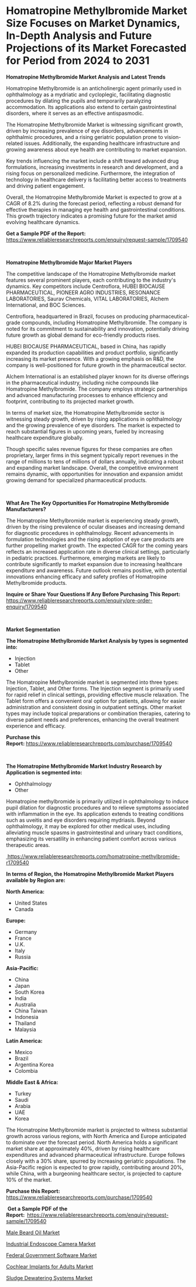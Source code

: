 <p><h1>Homatropine Methylbromide Market Size Focuses on Market Dynamics, In-Depth Analysis and Future Projections of its Market Forecasted for Period from 2024 to 2031</h1></p><p><strong>Homatropine Methylbromide Market Analysis and Latest Trends</strong></p>
<p><p>Homatropine Methylbromide is an anticholinergic agent primarily used in ophthalmology as a mydriatic and cycloplegic, facilitating diagnostic procedures by dilating the pupils and temporarily paralyzing accommodation. Its applications also extend to certain gastrointestinal disorders, where it serves as an effective antispasmodic.</p><p>The Homatropine Methylbromide Market is witnessing significant growth, driven by increasing prevalence of eye disorders, advancements in ophthalmic procedures, and a rising geriatric population prone to vision-related issues. Additionally, the expanding healthcare infrastructure and growing awareness about eye health are contributing to market expansion. </p><p>Key trends influencing the market include a shift toward advanced drug formulations, increasing investments in research and development, and a rising focus on personalized medicine. Furthermore, the integration of technology in healthcare delivery is facilitating better access to treatments and driving patient engagement. </p><p>Overall, the Homatropine Methylbromide Market is expected to grow at a CAGR of 8.2% during the forecast period, reflecting a robust demand for effective therapies in managing eye health and gastrointestinal conditions. This growth trajectory indicates a promising future for the market amid evolving healthcare dynamics.</p></p>
<p><strong>Get a Sample PDF of the Report:&nbsp;</strong> <a href="https://www.reliableresearchreports.com/enquiry/request-sample/1709540?utm_campaign=36&utm_medium=2&utm_source=Github&utm_content=ia&utm_term=21102024&utm_id=homatropine-methylbromide">https://www.reliableresearchreports.com/enquiry/request-sample/1709540</a></p>
<p>&nbsp;</p>
<p><strong>Homatropine Methylbromide Major Market Players</strong></p>
<p><p>The competitive landscape of the Homatropine Methylbromide market features several prominent players, each contributing to the industry's dynamics. Key competitors include Centroflora, HUBEI BIOCAUSE PHARMACEUTICAL, PIONEER AGRO INDUSTRIES, RESONANCE LABORATORIES, Saurav Chemicals, VITAL LABORATORIES, Alchem International, and BOC Sciences.</p><p>Centroflora, headquartered in Brazil, focuses on producing pharmaceutical-grade compounds, including Homatropine Methylbromide. The company is noted for its commitment to sustainability and innovation, potentially driving future growth as global demand for eco-friendly products rises.</p><p>HUBEI BIOCAUSE PHARMACEUTICAL, based in China, has rapidly expanded its production capabilities and product portfolio, significantly increasing its market presence. With a growing emphasis on R&D, the company is well-positioned for future growth in the pharmaceutical sector.</p><p>Alchem International is an established player known for its diverse offerings in the pharmaceutical industry, including niche compounds like Homatropine Methylbromide. The company employs strategic partnerships and advanced manufacturing processes to enhance efficiency and footprint, contributing to its projected market growth.</p><p>In terms of market size, the Homatropine Methylbromide sector is witnessing steady growth, driven by rising applications in ophthalmology and the growing prevalence of eye disorders. The market is expected to reach substantial figures in upcoming years, fueled by increasing healthcare expenditure globally.</p><p>Though specific sales revenue figures for these companies are often proprietary, larger firms in this segment typically report revenues in the range of millions to tens of millions of dollars annually, indicating a robust and expanding market landscape. Overall, the competitive environment remains dynamic, with opportunities for innovation and expansion amidst growing demand for specialized pharmaceutical products.</p></p>
<p>&nbsp;</p>
<p><strong>What Are The Key Opportunities For Homatropine Methylbromide Manufacturers?</strong></p>
<p><p>The Homatropine Methylbromide market is experiencing steady growth, driven by the rising prevalence of ocular diseases and increasing demand for diagnostic procedures in ophthalmology. Recent advancements in formulation technologies and the rising adoption of eye care products are further propelling market growth. The expected CAGR for the coming years reflects an increased application rate in diverse clinical settings, particularly in pediatric practices. Furthermore, emerging markets are likely to contribute significantly to market expansion due to increasing healthcare expenditure and awareness. Future outlook remains positive, with potential innovations enhancing efficacy and safety profiles of Homatropine Methylbromide products.</p></p>
<p><strong>Inquire or Share Your Questions If Any Before Purchasing This Report:</strong> <a href="https://www.reliableresearchreports.com/enquiry/pre-order-enquiry/1709540?utm_campaign=36&utm_medium=2&utm_source=Github&utm_content=ia&utm_term=21102024&utm_id=homatropine-methylbromide">https://www.reliableresearchreports.com/enquiry/pre-order-enquiry/1709540</a></p>
<p>&nbsp;</p>
<p><strong>Market Segmentation</strong></p>
<p><strong>The Homatropine Methylbromide Market Analysis by types is segmented into:</strong></p>
<p><ul><li>Injection</li><li>Tablet</li><li>Other</li></ul></p>
<p><p>The Homatropine Methylbromide market is segmented into three types: Injection, Tablet, and Other forms. The Injection segment is primarily used for rapid relief in clinical settings, providing effective muscle relaxation. The Tablet form offers a convenient oral option for patients, allowing for easier administration and consistent dosing in outpatient settings. Other market types may include topical preparations or combination therapies, catering to diverse patient needs and preferences, enhancing the overall treatment experience and efficacy.</p></p>
<p><strong>Purchase this Report:&nbsp;</strong><a href="https://www.reliableresearchreports.com/purchase/1709540?utm_campaign=36&utm_medium=2&utm_source=Github&utm_content=ia&utm_term=21102024&utm_id=homatropine-methylbromide">https://www.reliableresearchreports.com/purchase/1709540</a></p>
<p>&nbsp;</p>
<p><strong>The Homatropine Methylbromide Market Industry Research by Application is segmented into:</strong></p>
<p><ul><li>Ophthalmology</li><li>Other</li></ul></p>
<p><p>Homatropine methylbromide is primarily utilized in ophthalmology to induce pupil dilation for diagnostic procedures and to relieve symptoms associated with inflammation in the eye. Its application extends to treating conditions such as uveitis and eye disorders requiring mydriasis. Beyond ophthalmology, it may be explored for other medical uses, including alleviating muscle spasms in gastrointestinal and urinary tract conditions, emphasizing its versatility in enhancing patient comfort across various therapeutic areas.</p></p>
<p><a href="https://www.reliableresearchreports.com/homatropine-methylbromide-r1709540?utm_campaign=36&utm_medium=2&utm_source=Github&utm_content=ia&utm_term=21102024&utm_id=homatropine-methylbromide">&nbsp;https://www.reliableresearchreports.com/homatropine-methylbromide-r1709540</a></p>
<p><strong>In terms of Region, the Homatropine Methylbromide Market Players available by Region are:</strong></p>
<p>
    <p> <strong> North America: </strong>
        <ul>
            <li>United States</li>
            <li>Canada</li>
        </ul>
        </p> 
    <p> <strong> Europe: </strong>
        <ul>
            <li>Germany</li>
            <li>France</li>
            <li>U.K.</li>
            <li>Italy</li>
            <li>Russia</li>
        </ul>
        </p> 
    <p> <strong> Asia-Pacific: </strong>
        <ul>
            <li>China</li>
            <li>Japan</li>
            <li>South Korea</li>
            <li>India</li>
            <li>Australia</li>
            <li>China Taiwan</li>
            <li>Indonesia</li>
            <li>Thailand</li>
            <li>Malaysia</li>
        </ul>
        </p> 
    <p> <strong> Latin America: </strong>
        <ul>
            <li>Mexico</li>
            <li>Brazil</li>
            <li>Argentina Korea</li>
            <li>Colombia</li>
        </ul>
        </p> 
    <p> <strong> Middle East & Africa: </strong>
        <ul>
            <li>Turkey</li>
            <li>Saudi</li>
            <li>Arabia</li>
            <li>UAE</li>
            <li>Korea</li>
        </ul>
    </p>
    </p>
<p><p>The Homatropine Methylbromide market is projected to witness substantial growth across various regions, with North America and Europe anticipated to dominate over the forecast period. North America holds a significant market share at approximately 40%, driven by rising healthcare expenditures and advanced pharmaceutical infrastructure. Europe follows closely with a 30% share, spurred by increasing geriatric populations. The Asia-Pacific region is expected to grow rapidly, contributing around 20%, while China, with a burgeoning healthcare sector, is projected to capture 10% of the market.</p></p>
<p><strong>Purchase this Report: </strong><a href="https://www.reliableresearchreports.com/purchase/1709540?utm_campaign=36&utm_medium=2&utm_source=Github&utm_content=ia&utm_term=21102024&utm_id=homatropine-methylbromide">https://www.reliableresearchreports.com/purchase/1709540</a></p>
<p>&nbsp;<strong>Get a Sample PDF of the Report:&nbsp;&nbsp;</strong><a href="https://www.reliableresearchreports.com/enquiry/request-sample/1709540?utm_campaign=36&utm_medium=2&utm_source=Github&utm_content=ia&utm_term=21102024&utm_id=homatropine-methylbromide">https://www.reliableresearchreports.com/enquiry/request-sample/1709540</a></p>
<p><strong></strong></p>
<p><p><a href="https://www.linkedin.com/pulse/male-beard-oil-market-global-regional-analysis-focus-region-vhmsc?utm_campaign=36&utm_medium=2&utm_source=Github&utm_content=ia&utm_term=21102024&utm_id=homatropine-methylbromide">Male Beard Oil Market</a></p><p><a href="https://issuu.com/reportprime-2/docs/industrial-endoscope-camera-market-_46998049aae3ae?utm_campaign=36&utm_medium=2&utm_source=Github&utm_content=ia&utm_term=21102024&utm_id=homatropine-methylbromide">Industrial Endoscope Camera Market</a></p><p><a href="https://github.com/GRUBBSCHARLES/Market-Research-Report-List-1/blob/main/federal-government-software-market.md?utm_campaign=36&utm_medium=2&utm_source=Github&utm_content=ia&utm_term=21102024&utm_id=homatropine-methylbromide">Federal Government Software Market</a></p><p><a href="https://www.linkedin.com/pulse/cochlear-implants-adults-market-industry-trends-forecast-zbu9e?utm_campaign=36&utm_medium=2&utm_source=Github&utm_content=ia&utm_term=21102024&utm_id=homatropine-methylbromide">Cochlear Implants for Adults Market</a></p><p><a href="https://github.com/HaroldWalker405/Market-Research-Report-List-1/blob/main/sludge-dewatering-systems-market.md?utm_campaign=36&utm_medium=2&utm_source=Github&utm_content=ia&utm_term=21102024&utm_id=homatropine-methylbromide">Sludge Dewatering Systems Market</a></p></p>